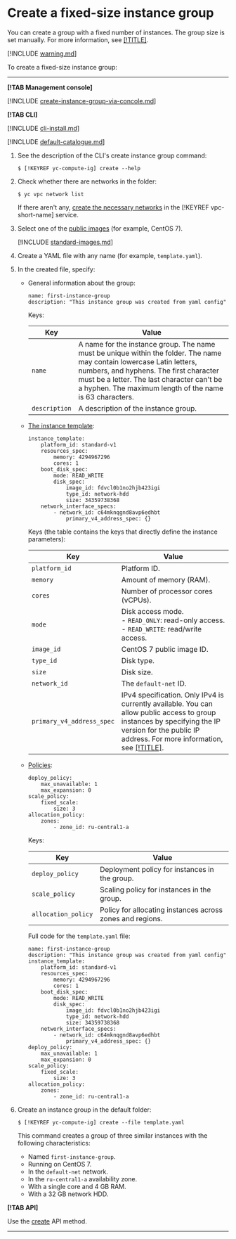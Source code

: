 # Create a fixed-size instance group

You can create a group with a fixed number of instances. The group size is set manually. For more information, see [[!TITLE]](../../concepts/instance-groups/scale.md#fixed-scale).

[!INCLUDE [warning.md](../../../_includes/instance-groups/warning.md)]

To create a fixed-size instance group:

---

**[!TAB Management console]**

[!INCLUDE [create-instance-group-via-concole.md](../../../_includes/instance-groups/create-instance-group-via-concole.md)]

**[!TAB CLI]**

[!INCLUDE [cli-install.md](../../../_includes/cli-install.md)]

[!INCLUDE [default-catalogue.md](../../../_includes/default-catalogue.md)]

1. See the description of the CLI's create instance group command:

    ```
    $ [!KEYREF yc-compute-ig] create --help
    ```

1. Check whether there are networks in the folder:

    ```
    $ yc vpc network list
    ```

    If there aren't any, [create the necessary networks](../../../vpc/operations/subnet-create.md) in the [!KEYREF vpc-short-name] service.

1. Select one of the [public images](../images-with-pre-installed-software/get-list.md) (for example, CentOS 7).

    [!INCLUDE [standard-images.md](../../../_includes/standard-images.md)]

1. Create a YAML file with any name (for example, `template.yaml`).

1. In the created file, specify:

    - General information about the group:

        ```
        name: first-instance-group
        description: "This instance group was created from yaml config"
        ```

        Keys:

        | Key | Value |
        | ----- | ----- |
        | `name` | A name for the instance group. The name must be unique within the folder. The name may contain lowercase Latin letters, numbers, and hyphens. The first character must be a letter. The last character can't be a hyphen. The maximum length of the name is 63 characters. |
        | `description` | A description of the instance group. |

    - [The instance template](../../concepts/instance-groups/instance-template.md):

        ```
        instance_template:
            platform_id: standard-v1
            resources_spec:
                memory: 4294967296
                cores: 1
            boot_disk_spec:
                mode: READ_WRITE
                disk_spec:
                    image_id: fdvcl0b1no2hjb423igi
                    type_id: network-hdd
                    size: 34359738368
            network_interface_specs:
                - network_id: c64mknqgnd8avp6edhbt
                    primary_v4_address_spec: {}
        ```

        Keys (the table contains the keys that directly define the instance parameters):

        | Key | Value |
        | ----- | ----- |
        | `platform_id` | Platform ID. |
        | `memory` | Amount of memory (RAM). |
        | `cores` | Number of processor cores (vCPUs). |
        | `mode` | Disk access mode. </br> - `READ_ONLY`: read-only access. </br>- `READ_WRITE`: read/write access. |
        | `image_id` | CentOS 7 public image ID. |
        | `type_id` | Disk type. |
        | `size` | Disk size. |
        | `network_id` | The `default-net` ID. |
        | `primary_v4_address_spec` | IPv4 specification. Only IPv4 is currently available. You can allow public access to group instances by specifying the IP version for the public IP address. For more information, see [[!TITLE]](../../concepts/instance-groups/instance-template.md#instance-template). |

    - [Policies](../../concepts/instance-groups/policies.md):

        ```
        deploy_policy:
            max_unavailable: 1
            max_expansion: 0
        scale_policy:
            fixed_scale:
                size: 3
        allocation_policy:
            zones:
                - zone_id: ru-central1-a
        ```

        Keys:

        | Key | Value |
        | ----- | ----- |
        | `deploy_policy` | Deployment policy for instances in the group. |
        | `scale_policy` | Scaling policy for instances in the group. |
        | `allocation_policy` | Policy for allocating instances across zones and regions. |

        Full code for the `template.yaml` file:

        ```
        name: first-instance-group
        description: "This instance group was created from yaml config"
        instance_template:
            platform_id: standard-v1
            resources_spec:
                memory: 4294967296
                cores: 1
            boot_disk_spec:
                mode: READ_WRITE
                disk_spec:
                    image_id: fdvcl0b1no2hjb423igi
                    type_id: network-hdd
                    size: 34359738368
            network_interface_specs:
                - network_id: c64mknqgnd8avp6edhbt
                    primary_v4_address_spec: {}
        deploy_policy:
            max_unavailable: 1
            max_expansion: 0
        scale_policy:
            fixed_scale:
                size: 3
        allocation_policy:
            zones:
                - zone_id: ru-central1-a
        ```

1. Create an instance group in the default folder:

    ```
    $ [!KEYREF yc-compute-ig] create --file template.yaml
    ```

    This command creates a group of three similar instances with the following characteristics:
    - Named `first-instance-group`.
    - Running on CentOS 7.
    - In the `default-net` network.
    - In the `ru-central1-a` availability zone.
    - With a single core and 4 GB RAM.
    - With a 32 GB network HDD.

**[!TAB API]**

Use the [create](../../api-ref/InstanceGroup/create.md) API method.


---

